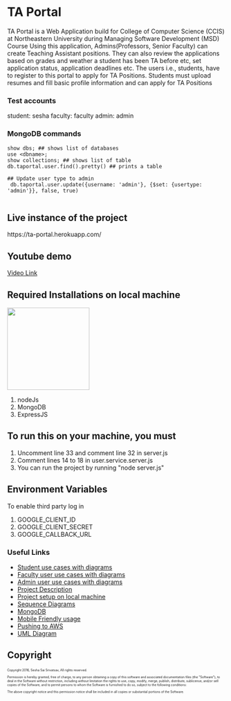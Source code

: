 <h1>TA Portal</h1>

<p>
TA Portal is a Web Application build for College of Computer Science (CCIS) at Northeastern University during Managing Software Development (MSD) Course
Using this application, Admins(Professors, Senior Faculty) can create Teaching Assistant positions. They can also review the applications based on grades and weather a student has been TA before etc, set application status, application deadlines etc.
The users i.e., students, have to register to this portal to apply for TA Positions. Students must upload resumes and fill basic profile information and can apply for TA Positions
</p>


### Test accounts
student: sesha
faculty: faculty
admin: admin

### MongoDB commands
```shell script
show dbs; ## shows list of databases
use <dbname>;
show collections; ## shows list of table
db.taportal.user.find().pretty() ## prints a table

## Update user type to admin
 db.taportal.user.update({username: 'admin'}, {$set: {usertype: 'admin'}}, false, true)
 
```


<h2>Live instance of the project
</h2>
<p>https://ta-portal.herokuapp.com/ </p>


<h2>Youtube demo</h2>
<a href="https://youtu.be/ZEoNRj-WUsA" > Video Link</a>

<h2>Required Installations on local machine</h2>
<img src="https://excellentwebworld.com/wp-content/uploads/2017/09/images-3.jpg" height=190px>

<ol>
  <li>nodeJs</li>
  <li>MongoDB</li>
  <li>ExpressJS</li>
</ol>  





<h2>To run this on your machine, you must</h2>
<ol>
  <li>Uncomment line 33 and comment line 32 in server.js</li>
  <li>Comment lines 14 to 18 in user.service.server.js﻿</li>
  <li>You can run the project by running "node server.js"</li>
</ol>  

 
<h2>Environment Variables</h2>
<p>To enable third party log in </p>
<ol>
  <li>GOOGLE_CLIENT_ID</li>
  <li>GOOGLE_CLIENT_SECRET</li>
  <li>GOOGLE_CALLBACK_URL</li>
</ol>  


<h3>Useful Links </h2>
<ul>
  <li><a href="https://drive.google.com/file/d/0B-6TLW-AJILFZmEtV2RGZE0xdk0/view?usp=sharing">Student use cases with diagrams</a></li>
  <li><a href="https://drive.google.com/file/d/0B-6TLW-AJILFY2UzMVZ4U192YTA/view?usp=sharing">Faculty user use cases with diagrams</a></li>
  <li><a href="https://drive.google.com/file/d/0B-6TLW-AJILFMDRNZVJZQTBnaEk/view?usp=sharing">Admin user use cases with diagrams</a></li>
  <li><a href="https://drive.google.com/file/d/0B-6TLW-AJILFaDZQeVI4aFcwUFE/view?usp=sharing">Project Description</a></li>
  <li><a href="https://drive.google.com/open?id=0B-6TLW-AJILFVnFLWVZIY3pOQVE">Project setup on local machine</a></li>
  <li><a href="https://drive.google.com/open?id=0B-6TLW-AJILFa3J0clFxSFMtN3M">Sequence Diagrams</a></li>
  <li><a href="https://drive.google.com/open?id=0B-6TLW-AJILFUWZmTVFFQnVzcUE">MongoDB</a></li>
  <li><a href="https://drive.google.com/open?id=0B-6TLW-AJILFWEVobUttYTVsUWc">Mobile Friendly usage</a></li>
  <li><a href="https://drive.google.com/open?id=0B-6TLW-AJILFNDh6N0JVOHBtcWc">Pushing to AWS</a></li>
  <li><a href="https://drive.google.com/open?id=0B-6TLW-AJILFTlRWZ0dWLXdHLWc">UML Diagram</a></li>
</ul>


<h2>Copyright</h2>
<p style="font-size:50%;">Copyright 2016, Sesha Sai Srivatsav, All rights reserved.</p>
 

<p style="font-size:50%;">Permission is hereby granted, free of charge, to any person obtaining a copy
of this software and associated documentation files (the "Software"), to deal
in the Software without restriction, including without limitation the rights
to use, copy, modify, merge, publish, distribute, sublicense, and/or sell
copies of the Software, and to permit persons to whom the Software is
furnished to do so, subject to the following conditions:</p>

<p style="font-size:50%;">The above copyright notice and this permission notice shall be included in
all copies or substantial portions of the Software.</p>
